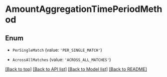 # AmountAggregationTimePeriodMethod

## Enum


* `PerSingleMatch` (value: `'PER_SINGLE_MATCH'`)

* `AcrossAllMatches` (value: `'ACROSS_ALL_MATCHES'`)



[[Back to top]](#) [[Back to API list]](../../README.md#documentation-for-api-endpoints) [[Back to Model list]](../../README.md#documentation-for-models) [[Back to README]](../../README.md)
